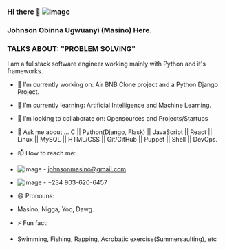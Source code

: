 ### Hi there 👋   ![image](https://github.com/JohnsonMasino/JohnsonMasino/assets/117756339/9a02b62d-0074-46a5-879d-fbb80ecd9fa0)
### Johnson Obinna Ugwuanyi (Masino) Here.
### TALKS ABOUT: "PROBLEM SOLVING"

I am a fullstack software engineer working mainly with Python and it's frameworks.
- 🔭 I’m currently working on: Air BNB Clone project and a Python Django Project.
- 🌱 I’m currently learning: Artificial Intelligence and Machine Learning.
  
- 👯 I’m looking to collaborate on: Opensources and Projects/Startups
- 💬 Ask me about ... C || Python(Django, Flask) || JavaScript || React || Linux || MySQL || HTML/CSS || Git/GitHub || Puppet || Shell || DevOps.
- 📫 How to reach me:
- ![image](https://github.com/JohnsonMasino/JohnsonMasino/assets/117756339/cf2b0525-b1a6-4f1d-a6c8-03802ced9e1d)  - johnsonmasino@gmail.com
- ![image](https://github.com/JohnsonMasino/JohnsonMasino/assets/117756339/c148e3cd-d6a2-4db6-8bd7-b292d07ec944)  - +234 903-620-6457
- 😄 Pronouns:
- Masino, Nigga, Yoo, Dawg.
- ⚡ Fun fact:
-  Swimming, Fishing, Rapping, Acrobatic exercise(Summersaulting), etc
